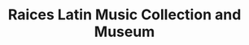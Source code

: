 ---
layout: repo
title: "Raices Latin Music Collection and Museum"
id: 21418
permalink: repos/21418/
---